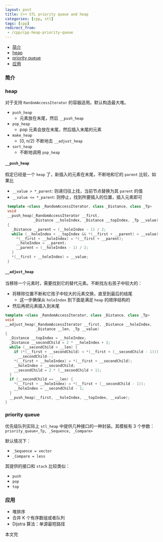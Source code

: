 ```yaml
---
layout: post
title: C++ STL priority queue and heap
categories: [cpp, stl]
tags: [cpp]
redirect_from:
 - /cpp/cpp-heap-priority-queue
---
```


+ [简介](#intro)
+ [heap](#heap)
+ [priority queue](#priority-queue)
+ [应用](#application)

<a id="intro"></a>

### 简介

<a id="heap"></a>

### heap

对于支持 `RandomAccessIterator` 的容器适用。默认构造最大堆。

+ `push_heap`
  + 元素放在末尾，然后 `__push_heap`
+ `pop_heap`
  + pop 元素会放在末尾，然后插入末尾的元素
+ `make_heap`
  + [0, n/2) 不断地去 `__adjust_heap`
+ `sort_heap`
  + 不断地调用 `pop_heap`

#### `__push_heap`

假定已经是一个 `heap` 了，新插入的元素在末尾，不断地和它的 `parent` 比较，如果比

+ `__value > *_parent`: 则递归往上找，当前节点替换为其 `parent` 的值
+ `__value <= *_parent`: 则停止，找到所要插入的位置，插入元素即可

```cpp
 template <class _RandomAccessIterator, class _Distance, class _Tp>
 void
 __push_heap(_RandomAccessIterator __first,
             _Distance __holeIndex, _Distance __topIndex, _Tp __value)
 {
   _Distance __parent = (__holeIndex - 1) / 2;
   while (__holeIndex > __topIndex && *(__first + __parent) < __value) {
     *(__first + __holeIndex) = *(__first + __parent);
     __holeIndex = __parent;
     __parent = (__holeIndex - 1) / 2;
   }
   *(__first + __holeIndex) = __value;
 }
```

#### `__adjust_heap`

当移除一个元素时，需要找到它的替代元素。不断找左右孩子中较大的：

+ 将移除位置不断和它孩子中较大的元素交换，直至到最后的结尾
  + 这一步确保从 `holeIndex` 到下面是满足 `heap` 的顺序结构的
+ 然后再把元素插入到末尾

```cpp
template <class _RandomAccessIterator, class _Distance, class _Tp>
void
__adjust_heap(_RandomAccessIterator __first, _Distance __holeIndex,
              _Distance __len, _Tp __value)
{
  _Distance __topIndex = __holeIndex;
  _Distance __secondChild = 2 * __holeIndex + 2;
  while (__secondChild < __len) {
    if (*(__first + __secondChild) < *(__first + (__secondChild - 1)))
      __secondChild--;
    *(__first + __holeIndex) = *(__first + __secondChild);
    __holeIndex = __secondChild;
    __secondChild = 2 * (__secondChild + 1);
  }
  if (__secondChild == __len) {
    *(__first + __holeIndex) = *(__first + (__secondChild - 1));
    __holeIndex = __secondChild - 1;
  }
  __push_heap(__first, __holeIndex, __topIndex, __value);
}
```

<a id="priority-queue"></a>

### priority queue

优先级队列实际上 `stl_heap` 中提供几种接口的一种封装。其模板有 3 个参数：
`priority_queue<_Tp, _Sequence, _Compare>`

默认情况下：

+ `_Sequence = vector`
+ `_Compare = less`

其提供的接口和 `stack` 比较类似：

+ `push`
+ `pop`
+ `top`

<a id="application"></a>

### 应用

+ 堆排序
+ 合并 K 个有序数组或者队列
+ Dijstra 算法：单源最短路径

本文完
